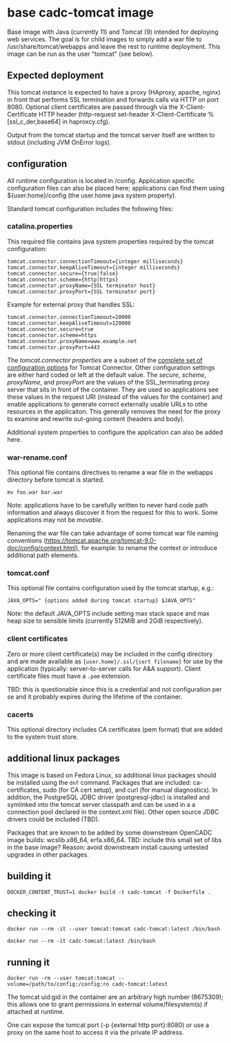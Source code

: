 # base cadc-tomcat image

Base image with Java (currently 11) and Tomcat (9) intended for deploying web services. The goal is for child 
images to simply add a war file to /usr/share/tomcat/webapps and leave the rest to runtime deployment. This 
image can be run as the user "tomcat" (see below).

## Expected deployment
This tomcat instance is expected to have a proxy (HAproxy, apache, nginx) in front that performs
SSL termination and forwards calls via HTTP on port 8080. Optional client certificates are passed through 
via the X-Client-Certificate HTTP header (http-request set-header X-Client-Certificate %[ssl_c_der,base64]
in haproxcy.cfg).

Output from the tomcat startup and the tomcat server itself are written to stdout (including JVM OnError
logs).

## configuration
All runtime configuration is located in /config. Application specific configuration files can also be placed 
here; applications can find them using ${user.home}/config (the user.home java system property). 

Standard tomcat configuration includes the following files:

### catalina.properties
This required file contains java system properties required by the tomcat configuration:

```
tomcat.connector.connectionTimeout={integer milliseconds}
tomcat.connector.keepAliveTimeout={integer milliseconds}
tomcat.connector.secure={true|false}
tomcat.connector.scheme={http|https}
tomcat.connector.proxyName={SSL terminator host}
tomcat.connector.proxyPort={SSL terminator port}
```
Example for external proxy that handles SSL:
```
tomcat.connector.connectionTimeout=20000
tomcat.connector.keepAliveTimeout=120000
tomcat.connector.secure=true
tomcat.connector.scheme=https
tomcat.connector.proxyName=www.example.net
tomcat.connector.proxyPort=443
```

The _tomcat.connector properties_ are a subset of the 
<a href="https://tomcat.apache.org/tomcat-9.0-doc/config/http.html">complete set of 
configuration options</a> for Tomcat Connector. Other configuration settings are either 
hard coded or left at the default value. The _secure_, _scheme_, _proxyName_, and 
_proxyPort_ are the values of the SSL_terminating proxy server that sits in front of 
the container. They are used so applications see these values in the request URI 
(instead of the values for the container) and enable applications to generate correct 
externally usable URLs to othe resources in the applicaiton. This generally removes 
the need for the proxy to examine and rewrite out-going content (headers and body).

Additional system properties to configure the application can also be added here.

### war-rename.conf
This optional file contains directives to rename a war file in the webapps directory before
tomcat is started. 
```
mv foo.war bar.war
```
Note: applications have to be carefully written to never hard code path information and always
discover it from the request for this to work. Some applications may not be _movable_.

Renaming the war file can take advantage of some tomcat war file naming conventions
(https://tomcat.apache.org/tomcat-9.0-doc/config/context.html), for example: to rename 
the context or introduce additional path elements.

### tomcat.conf
This optional file contains configuration used by the tomcat startup, e.g.:

```
JAVA_OPTS=" {options added during tomcat startup} $JAVA_OPTS"
```
Note: the default JAVA_OPTS include setting max stack space and max heap size to 
sensible limits (currently 512MiB and 2GiB respectively).

### client certificates 
Zero or more client certificate(s) may be included in the config directory and are 
made available as `{user.home}/.ssl/{cert filename}` for use by the application (typically: 
server-to-server calls for A&A support). Client certificate files must have a `.pem` extension.

TBD: this is questionable since this is a credential and not configuration per se and it 
probably expires during the lifetime of the container.

### cacerts
This optional directory includes CA certificates (pem format) that are added to the 
system trust store.

## additional linux packages

This image is based on Fedora Linux, so additional linux packages should be installed using the `dnf` command.
Packages that are included: ca-certificates, sudo (for CA cert setup), and curl (for manual diagnostics). In
addition, the PostgreSQL JDBC driver (postgresql-jdbc) is installed and symlinked into the tomcat
server classpath and can be used in a a connection pool declared in the context.xml file). Other open source
JDBC drivers could be included (TBD).

Packages that are known to be added by some downstream OpenCADC image builds: wcslib.x86_64, erfa.x86_64.
TBD: include this small set of libs in the base image? Reason: avoid downstream install causing untested 
upgrades in other packages.

## building it
```
DOCKER_CONTENT_TRUST=1 docker build -t cadc-tomcat -f Dockerfile .
```

## checking it
```
docker run --rm -it --user tomcat:tomcat cadc-tomcat:latest /bin/bash

docker run --rm -it cadc-tomcat:latest /bin/bash
```

## running it
```
docker run -rm --user tomcat:tomcat --volume=/path/to/config:/config:ro cadc-tomcat:latest
```

The tomcat uid:gid in the container are an arbitrary high number (8675309); this allows one 
to grant permissions in external volume/filesystem(s) if attached at runtime.

One can expose the tomcat port (-p {external http port}:8080) or use a proxy on the same host to access it via 
the private IP address. 

